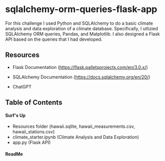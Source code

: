 # sqlalchemy-orm-queries-flask-app

For this challenge I used Python and SQLAlchemy to do a basic climate analysis and data exploration of a climate database. Specifically, I utlizied SQLAlchemy ORM queries, Pandas, and Matplotlib. I also designed a Flask API based on the queries that I had developed. 


## Resources

   
+ Flask Documentation (https://flask.palletsprojects.com/en/3.0.x/)
  
+ SQLAlchemy Documentation (https://docs.sqlalchemy.org/en/20/)

+ ChatGPT




## Table of Contents

#### Surf's Up                  
+ Resources folder (hawaii.sqlite, hawaii_measurements.csv, hawaii_stations.csv)
+ climate_starter.ipynb (Climate Analysis and Data Exploration)
+ app.py (Flask API)


#### ReadMe

